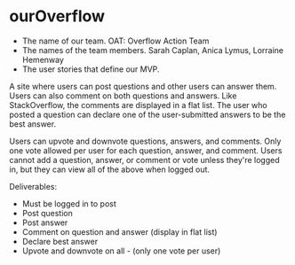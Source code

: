 # ourOverflow
* The name of our team. OAT: Overflow Action Team
 * The names of the team members. Sarah Caplan, Anica Lymus, Lorraine Hemenway
 * The user stories that define our MVP.

 A site where users can post questions and other users can answer them.
Users can also comment on both questions and answers.  Like StackOverflow, the comments are displayed in a flat list.  The user who posted a question can declare one of the user-submitted answers to be the best answer.

Users can upvote and downvote questions, answers, and comments. Only one vote allowed per user for each question, answer, and comment.  Users cannot add a question, answer, or comment or vote unless they're logged in, but they can view all of the above when logged out.

Deliverables:
* Must be logged in to post
* Post question
* Post answer
* Comment on question and answer (display in flat list)
* Declare best answer
* Upvote and downvote on all - (only one vote per user)
